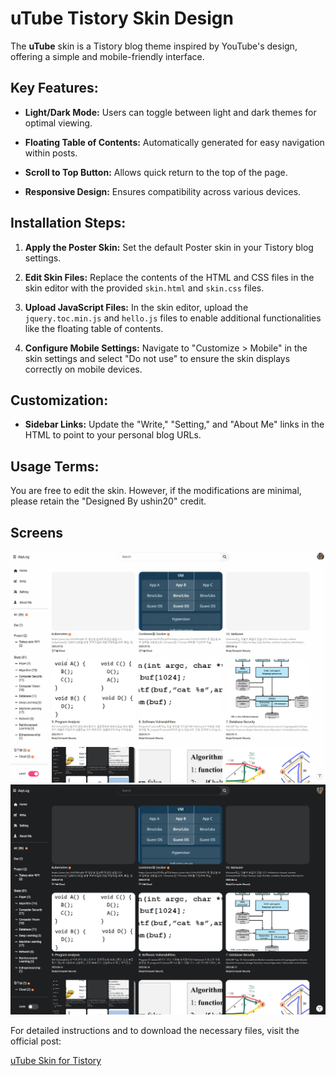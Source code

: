 # uTube Tistory Skin Design

The **uTube** skin is a Tistory blog theme inspired by YouTube's design, offering a simple and mobile-friendly interface.

## Key Features:

- **Light/Dark Mode:** Users can toggle between light and dark themes for optimal viewing.

- **Floating Table of Contents:** Automatically generated for easy navigation within posts.

- **Scroll to Top Button:** Allows quick return to the top of the page.

- **Responsive Design:** Ensures compatibility across various devices.

## Installation Steps:

1. **Apply the Poster Skin:** Set the default Poster skin in your Tistory blog settings.

2. **Edit Skin Files:** Replace the contents of the HTML and CSS files in the skin editor with the provided `skin.html` and `skin.css` files.

3. **Upload JavaScript Files:** In the skin editor, upload the `jquery.toc.min.js` and `hello.js` files to enable additional functionalities like the floating table of contents.

4. **Configure Mobile Settings:** Navigate to "Customize > Mobile" in the skin settings and select "Do not use" to ensure the skin displays correctly on mobile devices.

## Customization:

- **Sidebar Links:** Update the "Write," "Setting," and "About Me" links in the HTML to point to your personal blog URLs.

## Usage Terms:

You are free to edit the skin. However, if the modifications are minimal, please retain the "Designed By ushin20" credit.

## Screens

<div class="img-container">
    <img src="/projects/mds/images/tistory-skin-00.png" alt="Screen 1"/>
    <img src="/projects/mds/images/tistory-skin-01.png" alt="Screen 2"/>
</div>

For detailed instructions and to download the necessary files, visit the official post:

[uTube Skin for Tistory](https://ushin20-skin.tistory.com/entry/Youtube-%EC%9C%A0%ED%8A%9C%EB%B8%8C-%ED%85%8C%EB%A7%88-%EC%A0%9C%EC%9E%91%EC%99%84%EB%A3%8C)
